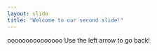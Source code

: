 ```yaml
---
layout: slide
title: "Welcome to our second slide!"
---
```

ooooooooooooooo
Use the left arrow to go back!
